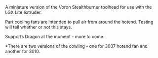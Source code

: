A miniature version of the Voron Stealthburner toolhead for use with the LGX Lite extruder.

Part cooling fans are intended to pull air from around the hotend. Testing will tell whether or not this stays. 

Supports Dragon at the moment - more to come. 

*There are two versions of the cowling - one for 3007 hotend fan and another for 3010.
